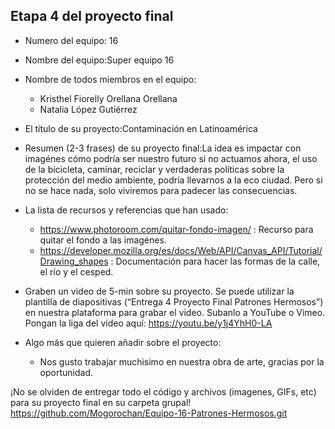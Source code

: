 ## Etapa 4 del proyecto final

- Numero del equipo: 16
- Nombre del equipo:Super equipo 16
- Nombre de todos miembros en el equipo:
  - Kristhel Fiorelly Orellana Orellana
  - Natalia López Gutiérrez
- El título de su proyecto:Contaminación en Latinoamérica
- Resumen (2-3 frases) de su proyecto final:La idea es impactar con imagénes cómo podría ser nuestro futuro si no actuamos ahora, el uso de la bicicleta, caminar, reciclar y verdaderas políticas sobre la protección del medio ambiente, podría llevarnos a la eco ciudad. Pero si no se hace nada, solo viviremos para padecer las consecuencias.
- La lista de recursos y referencias que han usado:
  - https://www.photoroom.com/quitar-fondo-imagen/ : Recurso para quitar el fondo a las imagénes.
  - https://developer.mozilla.org/es/docs/Web/API/Canvas_API/Tutorial/Drawing_shapes : Documentación para hacer las formas de la calle, el río y el cesped. 
- Graben un video de 5-min sobre su proyecto. Se puede utilizar la plantilla de diapositivas (“Entrega 4 Proyecto Final Patrones Hermosos”) en nuestra plataforma para grabar el video. Subanlo a YouTube o Vimeo. Pongan la liga del vídeo aquí:  https://youtu.be/y1j4YhH0-LA

- Algo más que quieren añadir sobre el proyecto:
  - Nos gusto trabajar muchisimo en nuestra obra de arte, gracias por la oportunidad. 

¡No se olviden de entregar todo el código y archivos (imagenes, GIFs, etc) para su proyecto final en su carpeta grupal!
https://github.com/Mogorochan/Equipo-16-Patrones-Hermosos.git

